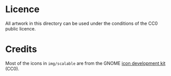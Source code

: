# Licence

All artwork in this directory can be used under the conditions of the CC0 public licence.

# Credits

Most of the icons in `img/scalable` are from the GNOME [icon development kit](https://gitlab.gnome.org/Teams/Design/icon-development-kit) (CC0).
